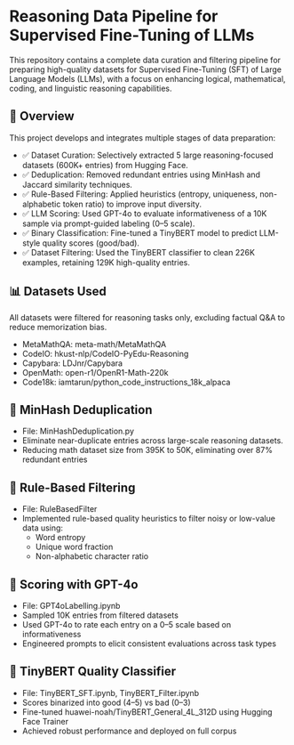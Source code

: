 # Reasoning Data Pipeline for Supervised Fine-Tuning of LLMs
This repository contains a complete data curation and filtering pipeline for preparing high-quality datasets for Supervised Fine-Tuning (SFT) of Large Language Models (LLMs), with a focus on enhancing logical, mathematical, coding, and linguistic reasoning capabilities.


## 🚀 Overview

This project develops and integrates multiple stages of data preparation:

- ✅ Dataset Curation: Selectively extracted 5 large reasoning-focused datasets (600K+ entries) from Hugging Face.
- ✅ Deduplication: Removed redundant entries using MinHash and Jaccard similarity techniques.
- ✅ Rule-Based Filtering: Applied heuristics (entropy, uniqueness, non-alphabetic token ratio) to improve input diversity.
- ✅ LLM Scoring: Used GPT-4o to evaluate informativeness of a 10K sample via prompt-guided labeling (0–5 scale).
- ✅ Binary Classification: Fine-tuned a TinyBERT model to predict LLM-style quality scores (good/bad).
- ✅ Dataset Filtering: Used the TinyBERT classifier to clean 226K examples, retaining 129K high-quality entries.



## 📊 Datasets Used
All datasets were filtered for reasoning tasks only, excluding factual Q&A to reduce memorization bias.
- MetaMathQA: meta-math/MetaMathQA
- CodeIO: hkust-nlp/CodeIO-PyEdu-Reasoning
- Capybara: LDJnr/Capybara
- OpenMath: open-r1/OpenR1-Math-220k
- Code18k: iamtarun/python_code_instructions_18k_alpaca  


## 🧹 MinHash Deduplication
- File: MinHashDeduplication.py
- Eliminate near-duplicate entries across large-scale reasoning datasets.
- Reducing math dataset size from 395K to 50K, eliminating over 87% redundant entries 

## 🧾 Rule-Based Filtering
- File: RuleBasedFilter
- Implemented rule-based quality heuristics to filter noisy or low-value data using:
  - Word entropy
  - Unique word fraction
  - Non-alphabetic character ratio

## 🧪 Scoring with GPT-4o
- File: GPT4oLabelling.ipynb
- Sampled 10K entries from filtered datasets
- Used GPT-4o to rate each entry on a 0–5 scale based on informativeness
- Engineered prompts to elicit consistent evaluations across task types


## 🤖 TinyBERT Quality Classifier
- File: TinyBERT_SFT.ipynb, TinyBERT_Filter.ipynb
- Scores binarized into good (4–5) vs bad (0–3)
- Fine-tuned huawei-noah/TinyBERT_General_4L_312D using Hugging Face Trainer
- Achieved robust performance and deployed on full corpus

